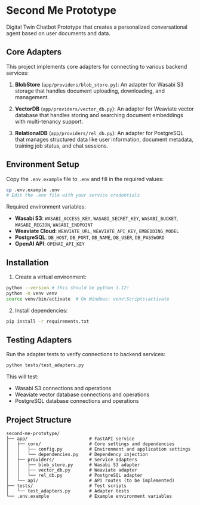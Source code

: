 # Second Me Prototype

Digital Twin Chatbot Prototype that creates a personalized conversational agent based on user documents and data.

## Core Adapters

This project implements core adapters for connecting to various backend services:

1. **BlobStore** (`app/providers/blob_store.py`): An adapter for Wasabi S3 storage that handles document uploading, downloading, and management.

2. **VectorDB** (`app/providers/vector_db.py`): An adapter for Weaviate vector database that handles storing and searching document embeddings with multi-tenancy support.

3. **RelationalDB** (`app/providers/rel_db.py`): An adapter for PostgreSQL that manages structured data like user information, document metadata, training job status, and chat sessions.

## Environment Setup

Copy the `.env.example` file to `.env` and fill in the required values:

```bash
cp .env.example .env
# Edit the .env file with your service credentials
```

Required environment variables:

- **Wasabi S3**: `WASABI_ACCESS_KEY`, `WASABI_SECRET_KEY`, `WASABI_BUCKET`, `WASABI_REGION`, `WASABI_ENDPOINT`
- **Weaviate Cloud**: `WEAVIATE_URL`, `WEAVIATE_API_KEY`, `EMBEDDING_MODEL`
- **PostgreSQL**: `DB_HOST`, `DB_PORT`, `DB_NAME`, `DB_USER`, `DB_PASSWORD`
- **OpenAI API**: `OPENAI_API_KEY`

## Installation

1. Create a virtual environment:

```bash
python --version # this should be python 3.12!
python -m venv venv
source venv/bin/activate  # On Windows: venv\Scripts\activate
```

2. Install dependencies:

```bash
pip install -r requirements.txt
```

## Testing Adapters

Run the adapter tests to verify connections to backend services:

```bash
python tests/test_adapters.py
```

This will test:
- Wasabi S3 connections and operations
- Weaviate vector database connections and operations
- PostgreSQL database connections and operations

## Project Structure

```
second-me-prototype/
├── app/                       # FastAPI service
│   ├── core/                  # Core settings and dependencies
│   │   ├── config.py          # Environment and application settings
│   │   └── dependencies.py    # Dependency injection
│   ├── providers/             # Service adapters
│   │   ├── blob_store.py      # Wasabi S3 adapter
│   │   ├── vector_db.py       # Weaviate adapter
│   │   └── rel_db.py          # PostgreSQL adapter
│   └── api/                   # API routes (to be implemented)
├── tests/                     # Test scripts
│   └── test_adapters.py       # Adapter tests
└── .env.example               # Example environment variables
``` 